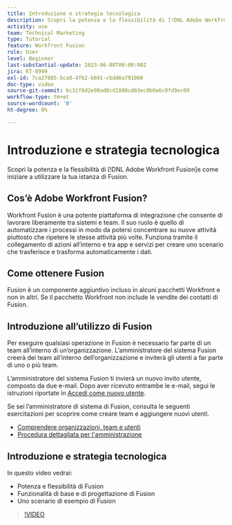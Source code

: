 ```yaml
---
title: Introduzione e strategia tecnologica
description: Scopri la potenza e la flessibilità di [!DNL Adobe Workfront Fusion]e come iniziare a utilizzare la tua istanza di Fusion.
activity: use
team: Technical Marketing
type: Tutorial
feature: Workfront Fusion
role: User
level: Beginner
last-substantial-update: 2023-06-08T00:00:00Z
jira: KT-8999
exl-id: 7ca27805-5ca8-4f62-b691-cbdd6a791060
doc-type: video
source-git-commit: 6c31f8d2e98ad8cd1880cd03ec0b0e6c0fd9ec09
workflow-type: tm+mt
source-wordcount: '0'
ht-degree: 0%

---
```


# Introduzione e strategia tecnologica

Scopri la potenza e la flessibilità di [!DNL Adobe Workfront Fusion]e come iniziare a utilizzare la tua istanza di Fusion.

## Cos’è Adobe Workfront Fusion?

Workfront Fusion è una potente piattaforma di integrazione che consente di lavorare liberamente tra sistemi e team. Il suo ruolo è quello di automatizzare i processi in modo da potersi concentrare su nuove attività piuttosto che ripetere le stesse attività più volte. Funziona tramite il collegamento di azioni all’interno e tra app e servizi per creare uno scenario che trasferisce e trasforma automaticamente i dati.

## Come ottenere Fusion

Fusion è un componente aggiuntivo incluso in alcuni pacchetti Workfront e non in altri. Se il pacchetto Workfront non include le vendite dei contatti di Fusion.

## Introduzione all’utilizzo di Fusion

Per eseguire qualsiasi operazione in Fusion è necessario far parte di un team all’interno di un’organizzazione. L’amministratore del sistema Fusion creerà dei team all’interno dell’organizzazione e inviterà gli utenti a far parte di uno o più team.

L’amministratore del sistema Fusion ti invierà un nuovo invito utente, composto da due e-mail. Dopo aver ricevuto entrambe le e-mail, segui le istruzioni riportate in [Accedi come nuovo utente](https://experienceleague.adobe.com/docs/workfront-learn/tutorials-workfront/fusion/welcome-to-workfront-fusion/log-in-as-a-new-user.html?lang=en).

Se sei l’amministratore di sistema di Fusion, consulta le seguenti esercitazioni per scoprire come creare team e aggiungere nuovi utenti.

* [Comprendere organizzazioni, team e utenti](https://experienceleague.adobe.com/docs/workfront-learn/tutorials-workfront/fusion/workfront-fusion-administration/understand-organizations-teams-and-users.html?lang=en)
* [Procedura dettagliata per l&#39;amministrazione](https://experienceleague.adobe.com/docs/workfront-learn/tutorials-workfront/fusion/workfront-fusion-administration/administration-walkthrough.html?lang=en)

## Introduzione e strategia tecnologica

In questo video vedrai:

* Potenza e flessibilità di Fusion
* Funzionalità di base e di progettazione di Fusion
* Uno scenario di esempio di Fusion

>[!VIDEO](https://video.tv.adobe.com/v/335259/?quality=12&learn=on)
